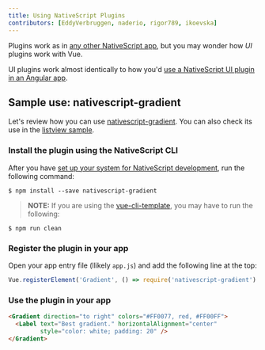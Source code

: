 ```yaml
---
title: Using NativeScript Plugins
contributors: [EddyVerbruggen, naderio, rigor789, ikoevska]
---
```


Plugins work as in [any other NativeScript app](https://docs.nativescript.org/plugins/plugins), but you may wonder how *UI* plugins work with Vue.

UI plugins work almost identically to how you'd [use a NativeScript UI plugin in an Angular app](https://docs.nativescript.org/angular/plugins/plugins). 

## Sample use: nativescript-gradient

Let's review how you can use [nativescript-gradient](https://github.com/EddyVerbruggen/nativescript-gradient). You can also check its use in the [listview sample](https://github.com/rigor789/nativescript-vue/tree/master/samples/app/app-with-list-view.js).

### Install the plugin using the NativeScript CLI

After you have [set up your system for NativeScript development](/en/docs/getting-started/installation), run the following command:

```shell
$ npm install --save nativescript-gradient
```

> **NOTE:** If you are using the [vue-cli-template](/en/docs/getting-started/templates/#nativescript-vuevue-cli-template), you may have to run the following:

```shell
$ npm run clean
```

### Register the plugin in your app

Open your app entry file (llikely `app.js`) and add the following line at the top:

```JavaScript
Vue.registerElement('Gradient', () => require('nativescript-gradient').Gradient)
```

### Use the plugin in your app

```HTML
<Gradient direction="to right" colors="#FF0077, red, #FF00FF">
  <Label text="Best gradient." horizontalAlignment="center"
         style="color: white; padding: 20" />
</Gradient>
```
